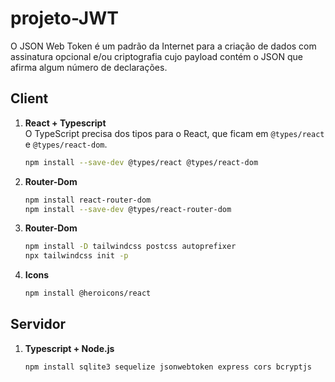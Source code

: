 # projeto-JWT

O JSON Web Token é um padrão da Internet para a criação de dados com assinatura opcional e/ou criptografia cujo payload contém o JSON que afirma algum número de declarações.

## Client

1. **React + Typescript**  
   O TypeScript precisa dos tipos para o React, que ficam em `@types/react` e `@types/react-dom`.  
   ```bash
   npm install --save-dev @types/react @types/react-dom
   ```

2. **Router-Dom**  
   ```bash
   npm install react-router-dom
   npm install --save-dev @types/react-router-dom
   ```

3. **Router-Dom**  
   ```bash
   npm install -D tailwindcss postcss autoprefixer
   npx tailwindcss init -p
   ```

4. **Icons**
   ```bash
   npm install @heroicons/react
   ```

## Servidor
1. **Typescript + Node.js**  
   ```bash
   npm install sqlite3 sequelize jsonwebtoken express cors bcryptjs
   ```
